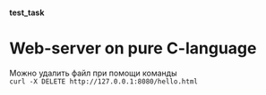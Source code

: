 #### test_task

# Web-server on pure C-language

Можно удалить файл при помощи команды<br>
`curl -X DELETE http://127.0.0.1:8080/hello.html`